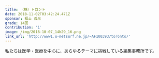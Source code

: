 ```yaml
---
title: （株）トロント
date: 2018-11-02T03:42:24.471Z
sponsor: 福士 義彦
grade: 14回
contribution: '1'
image: /img/2018-10-07_14h29_16.png
link_url: 'http://www1.u-netsurf.ne.jp/~AF100393/toronto/'
---
```

私たちは医学・医療を中心に、あらゆるテーマに挑戦している編集事務所です。
